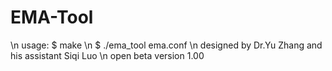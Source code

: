 # EMA-Tool
\n
usage:
$ make \n
$ ./ema_tool ema.conf
\n
designed by Dr.Yu Zhang and his assistant Siqi Luo
\n
open beta version 1.00